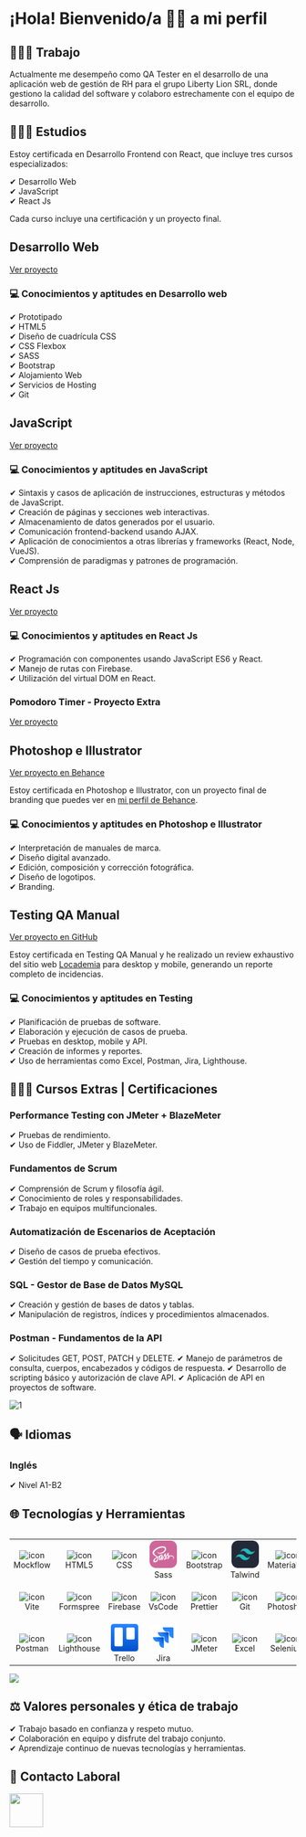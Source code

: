 # ¡Hola! Bienvenido/a 👋🏻 a mi perfil

## 👩🏻‍💻 Trabajo

Actualmente me desempeño como QA Tester en el desarrollo de una aplicación web de gestión de RH para el grupo Liberty Lion SRL, donde gestiono la calidad del software y colaboro estrechamente con el equipo de desarrollo.

## 👩🏻‍💻 Estudios

Estoy certificada en Desarrollo Frontend con React, que incluye tres cursos especializados:

✔ Desarrollo Web  
✔ JavaScript  
✔ React Js  

Cada curso incluye una certificación y un proyecto final.

## Desarrollo Web
[Ver proyecto](https://centro-de-medicina-estetica.netlify.app)

### 💻 Conocimientos y aptitudes en Desarrollo web

✔ Prototipado  
✔ HTML5  
✔ Diseño de cuadrícula CSS  
✔ CSS Flexbox  
✔ SASS  
✔ Bootstrap  
✔ Alojamiento Web  
✔ Servicios de Hosting  
✔ Git

## JavaScript
[Ver proyecto](https://salon-de-eventos.netlify.app)

### 💻 Conocimientos y aptitudes en JavaScript

✔ Sintaxis y casos de aplicación de instrucciones, estructuras y métodos de JavaScript.  
✔ Creación de páginas y secciones web interactivas.  
✔ Almacenamiento de datos generados por el usuario.  
✔ Comunicación frontend-backend usando AJAX.  
✔ Aplicación de conocimientos a otras librerías y frameworks (React, Node, VueJS).  
✔ Comprensión de paradigmas y patrones de programación.

## React Js
[Ver proyecto](https://tienda-de-arte.netlify.app)

### 💻 Conocimientos y aptitudes en React Js

✔ Programación con componentes usando JavaScript ES6 y React.  
✔ Manejo de rutas con Firebase.  
✔ Utilización del virtual DOM en React.  

### Pomodoro Timer - Proyecto Extra
[Ver proyecto](https://pomodoro-timer-24.netlify.app)

## Photoshop e Illustrator
[Ver proyecto en Behance](https://www.behance.net/gallery/172924185/Constructora-CEM/modules/977110031)

Estoy certificada en Photoshop e Illustrator, con un proyecto final de branding que puedes ver en [mi perfil de Behance](https://www.behance.net/carinabravo).

### 💻 Conocimientos y aptitudes en Photoshop e Illustrator

✔ Interpretación de manuales de marca.  
✔ Diseño digital avanzado.  
✔ Edición, composición y corrección fotográfica.  
✔ Diseño de logotipos.  
✔ Branding.

## Testing QA Manual
[Ver proyecto en GitHub](https://github.com/carinabravo/testing-tienda-locademia)

Estoy certificada en Testing QA Manual y he realizado un review exhaustivo del sitio web [Locademia](https://locademia.racingclub.com.ar/) para desktop y mobile, generando un reporte completo de incidencias.

### 💻 Conocimientos y aptitudes en Testing

✔ Planificación de pruebas de software.  
✔ Elaboración y ejecución de casos de prueba.  
✔ Pruebas en desktop, mobile y API.  
✔ Creación de informes y reportes.  
✔ Uso de herramientas como Excel, Postman, Jira, Lighthouse.

## 👩🏻‍💻 Cursos Extras | Certificaciones

### Performance Testing con JMeter + BlazeMeter

✔ Pruebas de rendimiento.  
✔ Uso de Fiddler, JMeter y BlazeMeter.

### Fundamentos de Scrum

✔ Comprensión de Scrum y filosofía ágil.  
✔ Conocimiento de roles y responsabilidades.  
✔ Trabajo en equipos multifuncionales.

### Automatización de Escenarios de Aceptación

✔ Diseño de casos de prueba efectivos.  
✔ Gestión del tiempo y comunicación.

### SQL - Gestor de Base de Datos MySQL

✔ Creación y gestión de bases de datos y tablas.  
✔ Manipulación de registros, índices y procedimientos almacenados.

### Postman - Fundamentos de la API

✔ Solicitudes GET, POST, PATCH y DELETE.
✔ Manejo de parámetros de consulta, cuerpos, encabezados y códigos de respuesta.
✔ Desarrollo de scripting básico y autorización de clave API.
✔ Aplicación de API en proyectos de software.


![1](https://github.com/user-attachments/assets/73d528ab-5235-4bd6-b8e1-7b355396c1a8)

## 🗣 Idiomas

### Inglés

✔ Nivel A1-B2

## 🌐 Tecnologías y Herramientas

<div style="display: flex; align-items: flex-start; align: center">
    <table align="center">
    <tr>
    <td align="center"  width="96">
        <img src="https://github.com/carinabravo/carinabravo/assets/54654136/dc5b859d-f2cd-425f-87ff-6006fec640c3" alt="icon" width="48" height="48"/>
      <br>Mockflow
    </td>
    <td align="center"  width="96">
        <img src="https://skillicons.dev/icons?i=html" alt="icon" width="48" height="48"/>
      <br>HTML5
    </td>
    <td align="center" width="96">
        <img src="https://skillicons.dev/icons?i=css" alt="icon" width="48" height="48" />
      <br>CSS
    </td>
    <td align="center" width="96">
        <img src="https://github.com/tandpfun/skill-icons/blob/main/icons/Sass.svg" alt="icon" width="48" height="48"/>
      <br>Sass
    </td>
    <td align="center"  width="96">
        <img src="https://skillicons.dev/icons?i=bootstrap" alt="icon" width="48" height="48" />
      <br>Bootstrap
    </td>
  <td align="center"  width="96">
        <img src="https://raw.githubusercontent.com/tandpfun/skill-icons/main/icons/TailwindCSS-Dark.svg" alt="icon" width="48" height="48" />
      <br>Talwind
    </td>
<td align="center"  width="96">
        <img src="https://github.com/carinabravo/carinabravo/assets/54654136/b2c6db1f-67e3-4510-a757-249adecbaf60" alt="icon" width="50" height="50" />
      <br>Material UI
    </td>
    <td align="center" width="96">
        <img src="https://github.com/tandpfun/skill-icons/blob/main/icons/JavaScript.svg" alt="icon" width="45" height="45" />
      <br>JavaScript
    </td>
    <td align="center" width="96">
        <img src="https://techstack-generator.vercel.app/react-icon.svg" alt="icon" width="50" height="50" />
      <br>React
    </td>
    </tr>
  <tr>
   <td align="center" width="96">
        <img src="https://skillicons.dev/icons?i=vite" alt="icon" width="48" height="48" />
      <br>Vite
    </td>
      <td align="center" width="96">
        <img src="https://github.com/carinabravo/carinabravo/assets/54654136/73e7ddd2-515a-4535-b6f8-32aa5f9958d5" alt="icon" width="48" height="48" />
      <br>Formspree
    </td>
  <td align="center" width="96">
        <img src="https://skillicons.dev/icons?i=firebase" alt="icon" width="48" height="48" />
      <br>Firebase
    </td>
       <td align="center" width="96">
        <img src="https://skillicons.dev/icons?i=vscode" alt="icon" width="48" height="48" />
      <br>VsCode
     </td>
     <td align="center" width="96">
        <img src="https://github.com/carinabravo/carinabravo/assets/54654136/d80ad35f-f94e-4b6a-8c24-b51bba4e27ab" alt="icon" width="48" height="48" />
      <br>Prettier
     </td>
    <td align="center" width="96"> 
        <img src="https://user-images.githubusercontent.com/25181517/192108372-f71d70ac-7ae6-4c0d-8395-51d8870c2ef0.png" alt="icon" width="48" height="48" />
      <br>Git
    </td>
      <td align="center" width="96">
        <img src="https://skillicons.dev/icons?i=photoshop" alt="icon" width="48" height="48" />
      <br>Photoshop
    </td>
  <td align="center" width="96">
        <img src="https://raw.githubusercontent.com/tandpfun/skill-icons/main/icons/Illustrator.svg" alt="icon" width="48" height="48" />
      <br>Illustrator
    </td>
  <td align="center" width="96">
        <img src="https://github.com/carinabravo/carinabravo/assets/54654136/9c32d02f-ef06-4083-9faf-49a0debbd2eb" alt="icon"  width="48" height="48" />
      <br>Behance
     </td>
    </tr>
  <tr>
      <td align="center" width="96">
        <img src="https://skillicons.dev/icons?i=postman"  alt="icon" width="48" height="48" />
      <br>Postman
        </td>
 <td align="center" width="96">
        <img src="https://github.com/carinabravo/carinabravo/assets/54654136/314233d0-fbd1-4558-a0dd-7a3a17e52910" alt="icon" width="48" height="48" />
      <br>Lighthouse
        </td>
      <td align="center" width="96">
        <img src="https://raw.githubusercontent.com/devicons/devicon/master/icons/trello/trello-original.svg" alt="icon" width="48" height="48" />
      <br>Trello
        </td>
 <td align="center" width="96">
        <img src="https://raw.githubusercontent.com/devicons/devicon/master/icons/jira/jira-original.svg" alt="icon" width="48" height="48" />
      <br>Jira
     </td>
<td align="center" width="96">
        <img src="https://github.com/carinabravo/carinabravo/assets/54654136/ba2bb9a5-0f0e-4e9b-807e-681965062732" alt="icon"width="45" height="45" />
      <br>JMeter
    </td>
 <td align="center" width="96">
    <img src="https://cdn2.iconfinder.com/data/icons/metro-ui-icon-set/512/Excel_15.png" alt="icon" width="48" height="48" />
      <br>Excel
    </td>
 <td align="center" width="96">
        <img src="https://github.com/carinabravo/carinabravo/assets/54654136/47cba1a2-6798-4095-b527-05ba329319d6" alt="icon" width="45" height="45" />
      <br>Selenium
    </td>
<td align="center" width="96">
    <img src="https://github.com/carinabravo/carinabravo/assets/54654136/1306296a-1fa9-4aca-8a57-7d8319949039" alt="icon" width="48" height="48" />
      <br>SQL
    </td>
   <td align="center" width="96">
    <img src="https://www.pngfind.com/pngs/m/74-744138_mysql-logo-png-mysql-transparent-png.png" alt="icon" width="48" height="48" />
      <br>MySQL
    </td>
  </tr>
 </table>
<br><br>
</div>
  <div style="display: flex; align-items: flex-start; align: center">
   <td align="center">
        <img src="https://github.com/carinabravo/carinabravo/assets/54654136/1b46a2f6-0931-4a25-b9ce-a71e7efc987f"/>
    </td>
 </div>

## ⚖️ Valores personales y ética de trabajo

✔ Trabajo basado en confianza y respeto mutuo.  
✔ Colaboración en equipo y disfrute del trabajo conjunto.  
✔ Aprendizaje continuo de nuevas tecnologías y herramientas.

## 📲 Contacto Laboral

<p align="left">
<a href="https://www.linkedin.com/in/carina-bravo/" target="blank"><img align="center" src="https://github.com/carinabravo/carinabravo/assets/54654136/9a4d14bb-8ff0-48ca-9224-20b9f11dde1c" height="59" width="59"/></a>
</p>










